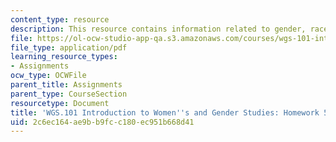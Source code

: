 ```yaml
---
content_type: resource
description: This resource contains information related to gender, race and suffrage.
file: https://ol-ocw-studio-app-qa.s3.amazonaws.com/courses/wgs-101-introduction-to-womens-and-gender-studies-fall-2014/2c6ec164ae9bb9fcc180ec951b668d41_MITWGS_101F14_Hwork5.pdf
file_type: application/pdf
learning_resource_types:
- Assignments
ocw_type: OCWFile
parent_title: Assignments
parent_type: CourseSection
resourcetype: Document
title: 'WGS.101 Introduction to Women''s and Gender Studies: Homework 5 Wells'
uid: 2c6ec164-ae9b-b9fc-c180-ec951b668d41
---
```

